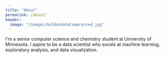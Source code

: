 ```yaml
---
title: "About"
permalink: /about/
header:
  image: "/images/GoldenGateCompressed.jpg"
---
```


I'm a senior computer science and chemistry student at University of Minnesota. I aspire to be a data scientist who excels at machine learning, exploratory analysis, and data visualization.
